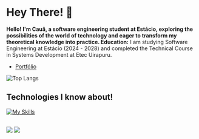 # Hey There! 👋
<p>
<strong> 
 Hello! I'm Cauã, a software engineering student at Estácio, exploring the possibilities of the world of technology and eager to transform my theoretical knowledge into practice.
</strong> 
  <strong>Education:</strong> I am studying Software Engineering at Estácio (2024 - 2028) and completed the Technical Course in Systems Development at Etec Uirapuru.
</p>

- [Portfólio](https://mendescaua.netlify.app)

![Top Langs](https://github-readme-stats.vercel.app/api/top-langs/?username=Mendescaua&layout=compact&theme=tokyonight)

## Technologies I know about! 
[![My Skills](https://skillicons.dev/icons?i=flutter,dart,python,supabase,firebase,postman,git,cs,fastapi,figma,vscode)](https://skillicons.dev)<p align="center">


<div><br>
  <a href = "mailto:contatocauamende1703@gmail.com"><img src="https://img.shields.io/badge/-Gmail-%23333?style=for-the-badge&logo=gmail&logoColor=white" target="_blank"></a>
  <a href="https://www.linkedin.com/in/cauãmendes/" target="_blank"><img src="https://img.shields.io/badge/-LinkedIn-%230077B5?style=for-the-badge&logo=linkedin&logoColor=white" target="_blank"></a> 
</div>

